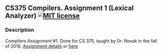 ## CS375 Compilers. Assignment 1 (Lexical Analyzer) [![MIT license](https://img.shields.io/badge/license-MIT-lightgrey.svg)](https://https://raw.githubusercontent.com/qirh/CS375-assignment1/master/LICENSE)

### Description
Compilers Assignment #1. Done for CS 375, taught by Dr. Novak in the fall of 2016. [Assignment details](https://rawgit.com/qirh/CS375-assignment1/master/assignment1.html) or [here](https://www.cs.utexas.edu/users/novak/asg-lexan.html)

